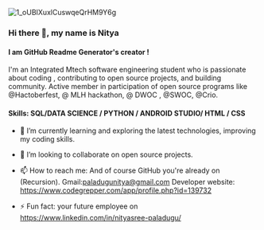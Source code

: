 
![1_oUBIXuxlCuswqeQrHM9Y6g](https://user-images.githubusercontent.com/53599318/99911654-edaf7d00-2d1b-11eb-8b33-396bff4a7575.gif)

### Hi there 👋, my name is Nitya
#### I am GitHub Readme Generator's creator !

I'm an Integrated  Mtech software engineering student who is passionate about coding , 
contributing to open source projects, and building community. 
Active member in participation of open source programs like @Hactoberfest, @ MLH hackathon, @ DWOC , @SWOC, @Crio.

<h4> Skills: SQL/DATA SCIENCE / PYTHON / ANDROID STUDIO/ HTML / CSS  </h4>

- 🌱 I’m currently learning and exploring the latest technologies, improving my coding skills. 

- 👯 I’m looking to collaborate on open source projects.  

- 📫 How to reach me: And of course GitHub you're already on (Recursion).
                       Gmail:paladugunitya@gmail.com 
                       Developer website: https://www.codegrepper.com/app/profile.php?id=139732

- ⚡ Fun fact: your future employee on https://www.linkedin.com/in/nityasree-paladugu/  




